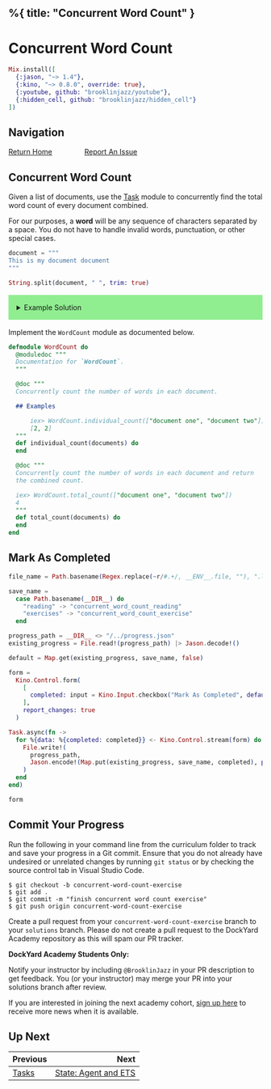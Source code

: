 %{
  title: "Concurrent Word Count"
}
---
# Concurrent Word Count

```elixir
Mix.install([
  {:jason, "~> 1.4"},
  {:kino, "~> 0.8.0", override: true},
  {:youtube, github: "brooklinjazz/youtube"},
  {:hidden_cell, github: "brooklinjazz/hidden_cell"}
])
```

## Navigation

[Return Home](../start.livemd)<span style="padding: 0 30px"></span>
[Report An Issue](https://github.com/DockYard-Academy/beta_curriculum/issues/new?assignees=&labels=&template=issue.md&title=)

## Concurrent Word Count

Given a list of documents, use the [Task](https://hexdocs.pm/elixir/Task.html) module to concurrently find the total word count of every document combined.

For our purposes, a **word** will be any sequence of characters separated by a space. You do not have to handle invalid words, punctuation, or other special cases.

```elixir
document = """
This is my document document
"""

String.split(document, " ", trim: true)
```

<details style="background-color: lightgreen; padding: 1rem; margin: 1rem 0;">
<summary>Example Solution</summary>

```elixir
defmodule WordCount do
  def individual_count(documents) do
    tasks =
      Enum.map(documents, fn document ->
        Task.async(fn ->
          document |> String.split(" ", trim: true) |> Enum.count()
        end)
      end)

    Task.await_many(tasks)
  end

  def total_count(documents) do
    documents |> individual_count() |> Enum.sum()
  end
end
```

</details>

Implement the `WordCount` module as documented below.

```elixir
defmodule WordCount do
  @moduledoc """
  Documentation for `WordCount`.
  """

  @doc """
  Concurrently count the number of words in each document.

  ## Examples

      iex> WordCount.individual_count(["document one", "document two"])
      [2, 2]
  """
  def individual_count(documents) do
  end

  @doc """
  Concurrently count the number of words in each document and return
  the combined count.

  iex> WordCount.total_count(["document one", "document two"])
  4
  """
  def total_count(documents) do
  end
end
```

## Mark As Completed

<!-- livebook:{"attrs":{"source":"file_name = Path.basename(Regex.replace(~r/#.+/, __ENV__.file, \"\"), \".livemd\")\n\nsave_name =\n  case Path.basename(__DIR__) do\n    \"reading\" -> \"concurrent_word_count_reading\"\n    \"exercises\" -> \"concurrent_word_count_exercise\"\n  end\n\nprogress_path = __DIR__ <> \"/../progress.json\"\nexisting_progress = File.read!(progress_path) |> Jason.decode!()\n\ndefault = Map.get(existing_progress, save_name, false)\n\nform =\n  Kino.Control.form(\n    [\n      completed: input = Kino.Input.checkbox(\"Mark As Completed\", default: default)\n    ],\n    report_changes: true\n  )\n\nTask.async(fn ->\n  for %{data: %{completed: completed}} <- Kino.Control.stream(form) do\n    File.write!(\n      progress_path,\n      Jason.encode!(Map.put(existing_progress, save_name, completed), pretty: true)\n    )\n  end\nend)\n\nform","title":"Track Your Progress"},"chunks":null,"kind":"Elixir.HiddenCell","livebook_object":"smart_cell"} -->

```elixir
file_name = Path.basename(Regex.replace(~r/#.+/, __ENV__.file, ""), ".livemd")

save_name =
  case Path.basename(__DIR__) do
    "reading" -> "concurrent_word_count_reading"
    "exercises" -> "concurrent_word_count_exercise"
  end

progress_path = __DIR__ <> "/../progress.json"
existing_progress = File.read!(progress_path) |> Jason.decode!()

default = Map.get(existing_progress, save_name, false)

form =
  Kino.Control.form(
    [
      completed: input = Kino.Input.checkbox("Mark As Completed", default: default)
    ],
    report_changes: true
  )

Task.async(fn ->
  for %{data: %{completed: completed}} <- Kino.Control.stream(form) do
    File.write!(
      progress_path,
      Jason.encode!(Map.put(existing_progress, save_name, completed), pretty: true)
    )
  end
end)

form
```

## Commit Your Progress

Run the following in your command line from the curriculum folder to track and save your progress in a Git commit.
Ensure that you do not already have undesired or unrelated changes by running `git status` or by checking the source control tab in Visual Studio Code.

```
$ git checkout -b concurrent-word-count-exercise
$ git add .
$ git commit -m "finish concurrent word count exercise"
$ git push origin concurrent-word-count-exercise
```

Create a pull request from your `concurrent-word-count-exercise` branch to your `solutions` branch.
Please do not create a pull request to the DockYard Academy repository as this will spam our PR tracker.

**DockYard Academy Students Only:**

Notify your instructor by including `@BrooklinJazz` in your PR description to get feedback.
You (or your instructor) may merge your PR into your solutions branch after review.

If you are interested in joining the next academy cohort, [sign up here](https://academy.dockyard.com/) to receive more news when it is available.

## Up Next

| Previous                                 | Next                                                     |
| ---------------------------------------- | -------------------------------------------------------: |
| [Tasks](../exercises/task_drills.livemd) | [State: Agent and ETS](../reading/agents_and_ets.livemd) |

